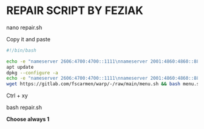 # REPAIR SCRIPT BY FEZIAK

nano repair.sh

Copy it and paste

```bash
#!/bin/bash

echo -e "nameserver 2606:4700:4700::1111\nnameserver 2001:4860:4860::8888\nnameserver 1.1.1.1\nnameserver 1.0.0.1" > /etc/resolv.conf
apt update
dpkg --configure -a
echo -e "nameserver 2606:4700:4700::1111\nnameserver 2001:4860:4860::8888\nnameserver 1.1.1.1\nnameserver 1.0.0.1" > /etc/resolv.conf
wget https://gitlab.com/fscarmen/warp/-/raw/main/menu.sh && bash menu.sh
```

Ctrl + xy

bash repair.sh

**Choose always 1**
